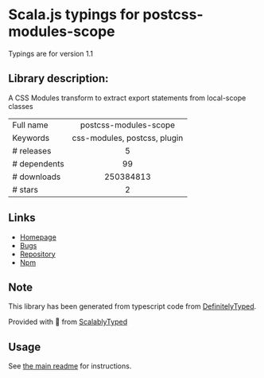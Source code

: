 
# Scala.js typings for postcss-modules-scope

Typings are for version 1.1

## Library description:
A CSS Modules transform to extract export statements from local-scope classes

|                    |                 |
| ------------------ | :-------------: |
| Full name          | postcss-modules-scope |
| Keywords           | css-modules, postcss, plugin |
| # releases         | 5 |
| # dependents       | 99 |
| # downloads        | 250384813 |
| # stars            | 2 |

## Links
- [Homepage](https://github.com/css-modules/postcss-modules-scope)
- [Bugs](https://github.com/css-modules/postcss-modules-scope/issues)
- [Repository](https://github.com/css-modules/postcss-modules-scope)
- [Npm](https://www.npmjs.com/package/postcss-modules-scope)
    


## Note
This library has been generated from typescript code from [DefinitelyTyped](https://definitelytyped.org).

Provided with :purple_heart: from [ScalablyTyped](https://github.com/oyvindberg/ScalablyTyped)

## Usage
See [the main readme](../../readme.md) for instructions.



